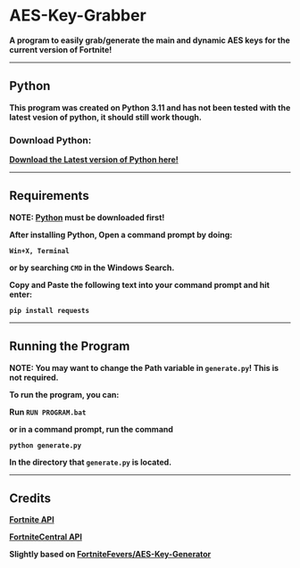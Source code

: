 # **AES-Key-Grabber**
**A program to easily grab/generate the main and dynamic AES keys for the current version of Fortnite!**

---

## **Python**
**This program was created on Python 3.11 and has not been tested with the latest vesion of python, it should still work though.**

### **Download Python:**
**[Download the Latest version of Python here!](https://www.python.org/downloads/)**

---

## **Requirements**
**NOTE: [Python](https://www.python.org/downloads/release/python-3115/) must be downloaded first!**

**After installing Python, Open a command prompt by doing:**

**`Win+X, Terminal`**

**or by searching `CMD` in the Windows Search.**

**Copy and Paste the following text into your command prompt and hit enter:**

**`pip install requests`**

---

## **Running the Program**
**NOTE: You may want to change the Path variable in `generate.py`! This is not required.**

**To run the program, you can:**

**Run `RUN PROGRAM.bat`**

**or in a command prompt, run the command**

**`python generate.py`**

**In the directory that `generate.py` is located.**

---

## **Credits**

**[Fortnite API](https://fortnite-api.com/v2/aes)**

**[FortniteCentral API](https://fortnitecentral.genxgames.gg/api/v1/aes)**

**Slightly based on [FortniteFevers/AES-Key-Generator](https://github.com/FortniteFevers/AES-Key-Generator)**
